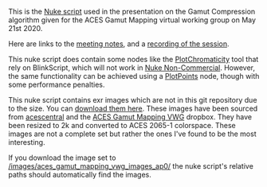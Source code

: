 This is the [Nuke script](/docs/aces_gamut_compression_vwg_presentation_20200521.nk) used in the presentation on the Gamut Compression algorithm given for the ACES Gamut Mapping virtual working group on May 21st 2020.

Here are links to the [meeting notes](https://community.acescentral.com/t/notice-of-meeting-aces-gamut-mapping-vwg-meeting-13-5-21-2020/2891/2), and a [recording of the session](https://paper.dropbox.com/doc/Gamut-Mapping-Virtual-Working-Group--A0YcPBoTN8OjbKc3RCXgiKTtAg-1BByr3dSQvpjlYcOJlVgR).

This nuke script does contain some nodes like the [PlotChromaticity](https://github.com/jedypod/nuke-colortools/blob/master/toolsets/PlotChromaticity.nk) tool that rely on BlinkScript, which will not work in [Nuke Non-Commercial](https://www.foundry.com/products/nuke/non-commercial). However, the same functionality can be achieved using a [PlotPoints](https://github.com/jedypod/nuke-colortools/blob/master/toolsets/PlotPoints.nk) node, though with some performance penalties.

This nuke script contains exr images which are not in this git repository due to the size. You can [download them here](https://www.dropbox.com/sh/jbng5hfi6ofqlp8/AABLGGxd9PWYMxFAadHK5mspa?dl=0).  These images have been sourced from [acescentral](https://acescentral.com) and the [ACES Gamut Mapping VWG](https://www.dropbox.com/sh/u6z2a0jboo4vno8/AAB-10qcflhpr0C5LWhs7Kq4a?dl=0) dropbox. They have been resized to 2k and converted to ACES 2065-1 colorspace. These images are not a complete set but rather the ones I've found to be the most interesting.

If you download the image set to [/images/aces_gamut_mapping_vwg_images_ap0/](/images/aces_gamut_mapping_vwg_images_ap0/) the nuke script's relative paths should automatically find the images.